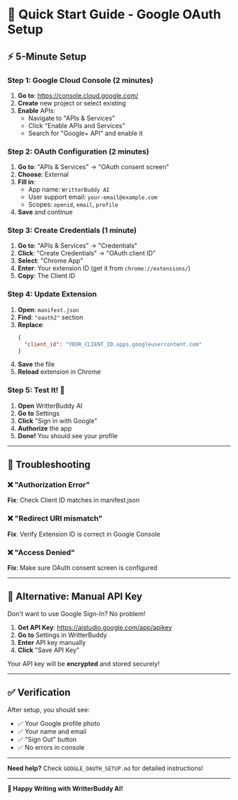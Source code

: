 # 🚀 Quick Start Guide - Google OAuth Setup

## ⚡ 5-Minute Setup

### Step 1: Google Cloud Console (2 minutes)

1. **Go to**: https://console.cloud.google.com/
2. **Create** new project or select existing
3. **Enable** APIs:
   - Navigate to "APIs & Services"
   - Click "Enable APIs and Services"
   - Search for "Google+ API" and enable it

### Step 2: OAuth Configuration (2 minutes)

1. **Go to**: "APIs & Services" → "OAuth consent screen"
2. **Choose**: External
3. **Fill in**:
   - App name: `WritterBuddy AI`
   - User support email: `your-email@example.com`
   - Scopes: `openid`, `email`, `profile`
4. **Save** and continue

### Step 3: Create Credentials (1 minute)

1. **Go to**: "APIs & Services" → "Credentials"
2. **Click**: "Create Credentials" → "OAuth client ID"
3. **Select**: "Chrome App"
4. **Enter**: Your extension ID (get it from `chrome://extensions/`)
5. **Copy**: The Client ID

### Step 4: Update Extension

1. **Open**: `manifest.json`
2. **Find**: `"oauth2"` section
3. **Replace**:
   ```json
   {
     "client_id": "YOUR_CLIENT_ID.apps.googleusercontent.com"
   }
   ```
4. **Save** the file
5. **Reload** extension in Chrome

### Step 5: Test It! 🎉

1. **Open** WritterBuddy AI
2. **Go to** Settings
3. **Click** "Sign in with Google"
4. **Authorize** the app
5. **Done!** You should see your profile

---

## 🔧 Troubleshooting

### ❌ "Authorization Error"
**Fix**: Check Client ID matches in manifest.json

### ❌ "Redirect URI mismatch"
**Fix**: Verify Extension ID is correct in Google Console

### ❌ "Access Denied"
**Fix**: Make sure OAuth consent screen is configured

---

## 📱 Alternative: Manual API Key

Don't want to use Google Sign-In? No problem!

1. **Get API Key**: https://aistudio.google.com/app/apikey
2. **Go to** Settings in WritterBuddy
3. **Enter** API key manually
4. **Click** "Save API Key"

Your API key will be **encrypted** and stored securely!

---

## ✅ Verification

After setup, you should see:
- ✅ Your Google profile photo
- ✅ Your name and email
- ✅ "Sign Out" button
- ✅ No errors in console

---

**Need help?** Check `GOOGLE_OAUTH_SETUP.md` for detailed instructions!

---

**🎉 Happy Writing with WritterBuddy AI!**
